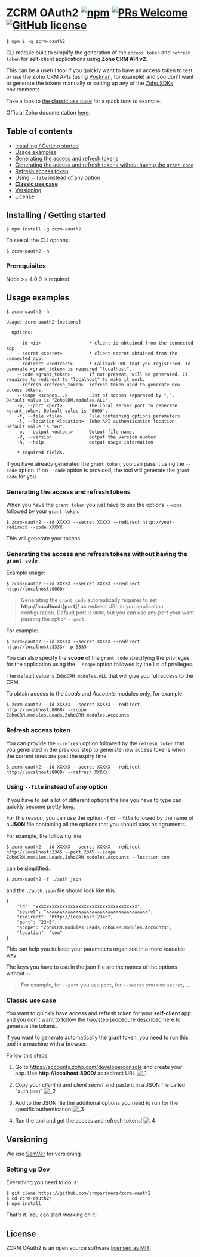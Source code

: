 # ZCRM OAuth2 [![npm](https://img.shields.io/npm/v/npm.svg?style=flat-square)](https://www.npmjs.com/package/npm) [![PRs Welcome](https://img.shields.io/badge/PRs-welcome-brightgreen.svg?style=flat-square)](http://makeapullrequest.com) [![GitHub license](https://img.shields.io/badge/license-MIT-blue.svg?style=flat-square)](https://github.com/crmpartners/zcrm-oauth2/blob/master/LICENSE)

```shell
$ npm i -g zcrm-oauth2
```

CLI module built to simplify the generation of the `access token` and `refresh token` for self-client applications using **Zoho CRM API v2**. 

This can be a useful tool if you quickly want to have an access token to test or use the Zoho CRM APIs (using [Postman](https://www.getpostman.com/), for example)
and you don't want to generate the tokens manually or setting up any of the [Zoho SDKs](https://www.zoho.com/crm/help/api/v2/) environments.

Take a look to [the classic use case](#classic-use-case) for a quick _how to_ example.

Official Zoho documentation [here](https://www.zoho.com/crm/help/api/v2/).

## Table of contents

- [Installing / Getting started](#installing--getting-started)
- [Usage examples](#usage-examples)
- [Generating the access and refresh tokens](#generating-the-access-and-refresh-tokens)
- [Generating the access and refresh tokens without having the `grant code`](#generating-the-access-and-refresh-tokens-without-having-the-grant-code)
- [Refresh access token](#refresh-access-token)
- [Using `--file` instead of any option](#using---file-instead-of-any-option)
- [**Classic use case**](#classic-use-case)
- [Versioning](#versioning)
- [License](#license)

## Installing / Getting started

```shell
$ npm install -g zcrm-oauth2
```

To see all the CLI options:

```shell
$ zcrm-oauth2 -h
``` 

### Prerequisites

Node >= 4.0.0 is required.

## Usage examples

```shell
$ zcrm-oauth2 -h

Usage: zcrm-oauth2 [options]

  Options:

    --id <id>                  * client-id obtained from the connected app.
    --secret <secret>          * client-secret obtained from the connected app.
    --redirect <redirect>      * Callback URL that you registered. To generate <grant_token> is required "localhost".
    --code <grant_token>       If not present, will be generated. It requires to redirect to "localhost" to make it work.
    --refresh <refresh_token>  refresh-token used to generate new access tokens.
    --scope <scopes...>        List of scopes separated by ",". Default value is "ZohoCRM.modules.ALL".
    -p, --port <port>          The local server port to generate <grant_toke>. Default value is "8000".
    -f, --file <file>          File containing options parameters.
    -l, --location <location>  Zoho API authentication location. Default value is "eu".
    -o, --output <output>      Output file name.
    -V, --version              output the version number
    -h, --help                 output usage information

    * required fields.
```

If you have already generated the `grant token`, you can pass it using the `--code` option.
If no `--code` option is provided, the tool will generate the `grant code` for you.

### Generating the access and refresh tokens

When you have the `grant token` you just have to use the options `--code` followed by your `grant token`.

```shell
$ zcrm-oauth2 --id XXXXX --secret XXXXX --redirect http://your-redirect --code XXXXX
```

This will generate your tokens.

### Generating the access and refresh tokens without having the `grant code`

Example usage:

```shell
$ zcrm-oauth2 --id XXXXX --secret XXXXX --redirect http://localhost:8000/ 
```

> Generating the `grant code` automatically requires to set **http://localhost:[port]/** as redirect URL 
in you application configuration. Default port is `8000`, but you can use any port your want passing
the option `--port`.

For example:

```shell
$ zcrm-oauth2 --id XXXXX --secret XXXXX --redirect http://localhost:3333/ -p 3333
```

You can also specify the **scope** of the `grant code` specifying the privileges for the application using 
the `--scope` option followed by the list of privileges. 

The default value is `ZohoCRM.modules.ALL` that will give you full access to the CRM.

To obtain access to the _Leads_ and _Accounts_ modules only, for example:

```shell
$ zcrm-oauth2 --id XXXXX --secret XXXXX --redirect http://localhost:8000/ --scope ZohoCRM.modules.Leads,ZohoCRM.modules.Accounts
```

### Refresh access token

You can provide the `--refresh` option followed by the `refresh token` that you generated in the previous step to
generate new access tokens when the current ones are past the expiry time.

```shell
$ zcrm-oauth2 --id XXXXX --secret XXXXX --redirect http://localhost:8000/ --refresh XXXXX
``` 

### Using `--file` instead of any option

If you have to set a lot of different options the line you have to type can quickly become pretty long.

For this reason, you can use the option `-f` or `--file` followed by the name of a **JSON** file containing 
all the options that you should pass as agruments.

For example, the following line:

```shell
$ zcrm-oauth2 --id XXXXX --secret XXXXX --redirect http://localhost:2345 --port 2345 --scope ZohoCRM.modules.Leads,ZohoCRM.modules.Accounts --location com
```

can be simplified:

```shell
$ zcrm-oauth2 -f ./auth.json
```

and the `./auth.json` file should look like this:

```
{
    "id": "xxxxxxxxxxxxxxxxxxxxxxxxxxxxxxxxxxxxxx",
    "secret": "xxxxxxxxxxxxxxxxxxxxxxxxxxxxxxxxxxxxxx",
    "redirect": "http://localhost:2345",
    "port": "2345",
    "scope": "ZohoCRM.modules.Leads,ZohoCRM.modules.Accounts",
    "location": "com"
}
```

This can help you to keep your parameters organized in a more readable way.

The keys you have to use in the json file are the names of the options without `--`. 

> For example, for `--port` you use `port`, for `--secret` you use `secret`, ...      

### Classic use case

You want to quickly have access and refresh token for your **self-client** app and you don't want to follow 
the two/step procedure described [here](https://www.zoho.com/crm/help/api/v2/#oauth-request) to generate the tokens.

If you want to generate automatically the grant token, you need to run this tool in a machine with a browser.

Follow this steps:

1. Go to <https://accounts.zoho.com/developerconsole> and create your app. Use **http://localhost:8000/** as redirect URL
![_1](https://user-images.githubusercontent.com/30785662/40118638-c6b709e8-591a-11e8-80f8-0221edfdf768.gif)

2. Copy your _client id_ and _client secret_ and paste it in a JSON file called "auth.json"
![_2](https://user-images.githubusercontent.com/30785662/40118645-c9b70ad0-591a-11e8-87a9-6d2ce68c42e5.gif)

3. Add to the JSON file the additional options you need to run for the specific authentication
![_3](https://user-images.githubusercontent.com/30785662/40118648-cc002b32-591a-11e8-95b7-8837e2f36a98.gif)

4. Run the tool and get the access and refresh tokens!
![_4](https://user-images.githubusercontent.com/30785662/40118654-cf351f42-591a-11e8-9676-47aa8d9c5806.gif)

## Versioning

We use [SemVer](http://semver.org/) for versioning.

### Setting up Dev

Everything you need to do is:

```shell
$ git clone https://github.com/crmpartners/zcrm-oauth2
$ cd zcrm-oauth2/
$ npm install
```

That's it. You can start working on it!

## License

ZCRM OAuth2 is an open source software [licensed as MIT](https://github.com/crmpartners/zcrm-oauth2/blob/master/LICENSE).
